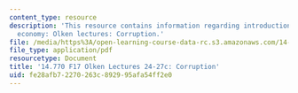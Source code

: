 ```yaml
---
content_type: resource
description: 'This resource contains information regarding introduction to political
  economy: Olken lectures: Corruption.'
file: /media/https%3A/open-learning-course-data-rc.s3.amazonaws.com/14-770-introduction-to-political-economy-fall-2017/fe28afb72270263c892995afa54ff2e0_MIT14_770F17_lec24_27c.pdf
file_type: application/pdf
resourcetype: Document
title: '14.770 F17 Olken Lectures 24-27c: Corruption'
uid: fe28afb7-2270-263c-8929-95afa54ff2e0
---
```

